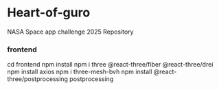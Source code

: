 # Heart-of-guro
NASA Space app challenge 2025 Repository

### frontend
cd frontend
npm install
npm i three @react-three/fiber @react-three/drei
npm install axios
npm i three-mesh-bvh
npm install @react-three/postprocessing postprocessing